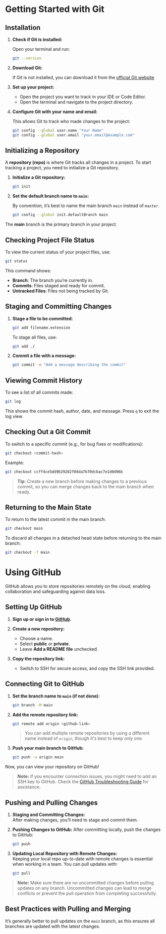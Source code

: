 # Getting Started with Git

## Installation

1. **Check if Git is installed:**

   Open your terminal and run:
   ```bash
   git --version
   ```

2. **Download Git:**

   If Git is not installed, you can download it from the [official Git website](https://git-scm.com/).


3. **Set up your project:**

   - Open the project you want to track in your IDE or Code Editor.
   - Open the terminal and navigate to the project directory.


4. **Configure Git with your name and email:**

   This allows Git to track who made changes to the project:
   ```bash
   git config --global user.name "Your Name"
   git config --global user.email "your.email@example.com"
   ```

## Initializing a Repository

A **repository (repo)** is where Git tracks all changes in a project. To start tracking a project, you need to initialize a Git repository.

1. **Initialize a Git repository:**
   ```bash
   git init
   ```

2. **Set the default branch name to `main`:**

   By convention, it’s best to name the main branch `main` instead of `master`.
   ```bash
   git config --global init.defaultBranch main
   ```

The **main** branch is the primary branch in your project.

## Checking Project File Status

To view the current status of your project files, use:
```bash
git status
```

This command shows:
- **Branch**: The branch you’re currently in.
- **Commits**: Files staged and ready for commit.
- **Untracked Files**: Files not being tracked by Git.

## Staging and Committing Changes

1. **Stage a file to be committed:**
   ```bash
   git add filename.extension
   ```
   To stage all files, use:
   ```bash
   git add ./
   ```

2. **Commit a file with a message:**
   ```bash
   git commit -m "Add a message describing the commit"
   ```

## Viewing Commit History

To see a list of all commits made:
```bash
git log
```

This shows the commit hash, author, date, and message. Press `q` to exit the log view.

## Checking Out a Git Commit

To switch to a specific commit (e.g., for bug fixes or modifications):
```bash
git checkout <commit-hash>
```

Example:
```bash
git checkout ccff4ce5dd9b29282f04da7b70dcbac7e1d0d96b
```

> **Tip:** Create a new branch before making changes to a previous commit, so you can merge changes back to the main branch when ready.

## Returning to the Main State

To return to the latest commit in the main branch:
```bash
git checkout main
```

To discard all changes in a detached head state before returning to the main branch:
```bash
git checkout -f main
```

# Using GitHub

GitHub allows you to store repositories remotely on the cloud, enabling collaboration and safeguarding against data loss.

## Setting Up GitHub

1. **Sign up or sign in to [GitHub](https://github.com/).**
2. **Create a new repository:**
   - Choose a name.
   - Select **public** or **private**.
   - Leave **Add a README file** unchecked.

3. **Copy the repository link:**
   - Switch to SSH for secure access, and copy the SSH link provided.

## Connecting Git to GitHub

1. **Set the branch name to `main` (if not done):**
   ```bash
   git branch -M main
   ```

2. **Add the remote repository link:**
   ```bash
   git remote add origin <github-link>
   ```
   > You can add multiple remote repositories by using a different name instead of `origin`, though it's best to keep only one.

3. **Push your main branch to GitHub:**
   ```bash
   git push -u origin main
   ```

Now, you can view your repository on GitHub!

> **Note:** If you encounter connection issues, you might need to add an SSH key to GitHub. Check the [GitHub Troubleshooting Guide](https://docs.github.com/en/authentication/connecting-to-github-with-ssh) for assistance.

## Pushing and Pulling Changes

1. **Staging and Committing Changes:**  
   After making changes, you’ll need to stage and commit them.
   

2. **Pushing Changes to GitHub:**
   After committing locally, push the changes to GitHub:
   ```bash
   git push
   ```

3. **Updating Local Repository with Remote Changes:**  
   Keeping your local repo up-to-date with remote changes is essential when working in a team. You can pull updates with:
   ```bash
   git pull
   ```
> **Note:** Make sure there are no uncommitted changes before pulling updates on any branch. Uncommitted changes can lead to merge conflicts or prevent the pull operation from completing successfully.
   
## Best Practices with Pulling and Merging

It’s generally better to pull updates on the `main` branch, as this ensures all branches are updated with the latest changes.

```